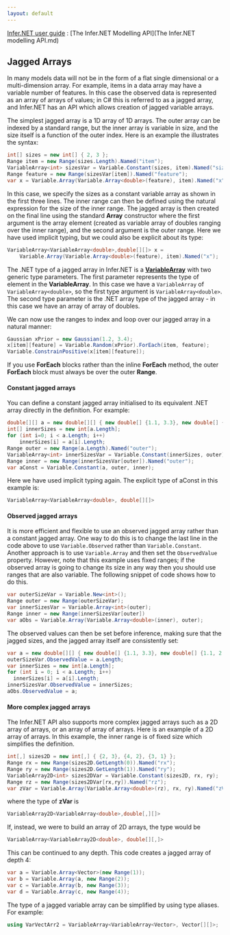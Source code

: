 ```yaml
---
layout: default 
--- 
```

 
[Infer.NET user guide](index.md) : [The Infer.NET Modelling API](The Infer.NET modelling API.md)

## Jagged Arrays

In many models data will not be in the form of a flat single dimensional or a multi-dimension array. For example, items in a data array may have a variable number of features. In this case the observed data is represented as an array of arrays of values; in C# this is referred to as a jagged array, and Infer.NET has an API which allows creation of jagged variable arrays.

The simplest jagged array is a 1D array of 1D arrays. The outer array can be indexed by a standard range, but the inner array is variable in size, and the size itself is a function of the outer index. Here is an example the illustrates the syntax:

```csharp
int[] sizes = new int[] { 2, 3 };  
Range item = new Range(sizes.Length).Named("item");  
VariableArray<int> sizesVar = Variable.Constant(sizes, item).Named("sizes");  
Range feature = new Range(sizesVar[item]).Named("feature");  
var x = Variable.Array(Variable.Array<double>(feature), item).Named("x");
```

In this case, we specify the sizes as a constant variable array as shown in the first three lines. The inner range can then be defined using the natural expression for the size of the inner range. The jagged array is then created on the final line using the standard **Array** constructor where the first argument is the array element (created as variable array of doubles ranging over the inner range), and the second argument is the outer range. Here we have used implicit typing, but we could also be explicit about its type:

```csharp
VariableArray<VariableArray<double>,double[][]> x =  
    Variable.Array(Variable.Array<double>(feature), item).Named("x");
```

The .NET type of a jagged array in Infer.NET is a **[VariableArray](../apiguide/api/Microsoft.ML.Probabilistic.Models.VariableArray-2.html)** with two generic type parameters. The first parameter represents the type of element in the **VariableArray**. In this case we have a `VariableArray` of `VariableArray<double>`, so the first type argument is `VariableArray<double>`. The second type parameter is the .NET array type of the jagged array - in this case we have an array of array of doubles.

We can now use the ranges to index and loop over our jagged array in a natural manner:

```csharp
Gaussian xPrior = new Gaussian(1.2, 3.4);  
x[item][feature] = Variable.Random(xPrior).ForEach(item, feature);  
Variable.ConstrainPositive(x[item][feature]);
```

If you use **ForEach** blocks rather than the inline **ForEach** method, the outer **ForEach** block must always be over the outer **Range**.

#### Constant jagged arrays

You can define a constant jagged array initialised to its equivalent .NET array directly in the definition. For example:

```csharp
double[][] a = new double[][] { new double[] {1.1, 3.3}, new double[] {1.1, 2.2, 4.4} };  
int[] innerSizes = new int[a.Length];  
for (int i=0; i < a.Length; i++)  
    innerSizes[i] = a[i].Length;
Range outer = new Range(a.Length).Named("outer");  
VariableArray<int> innerSizesVar = Variable.Constant(innerSizes, outer).Named("innerSizes");  
Range inner = new Range(innerSizesVar[outer]).Named("outer");  
var aConst = Variable.Constant(a, outer, inner);
```

Here we have used implicit typing again. The explicit type of aConst in this example is:

```csharp
VariableArray<VariableArray<double>, double[][]>
```

#### Observed jagged arrays

It is more efficient and flexible to use an observed jagged array rather than a constant jagged array. One way to do this is to change the last line in the code above to use `Variable.Observed` rather than `Variable.Constant`. Another approach is to use `Variable.Array` and then set the `ObservedValue` property. However, note that this example uses fixed ranges; if the observed array is going to change its size in any way then you should use ranges that are also variable. The following snippet of code shows how to do this.

```csharp
var outerSizeVar = Variable.New<int>();  
Range outer = new Range(outerSizeVar);  
var innerSizesVar = Variable.Array<int>(outer);  
Range inner = new Range(innerSizesVar[outer])  
var aObs = Variable.Array(Variable.Array<double>(inner), outer);
```

The observed values can then be set before inference, making sure that the jagged sizes, and the jagged array itself are consistently set:

```csharp
var a = new double[][] { new double[] {1.1, 3.3}, new double[] {1.1, 2.2, 4.4} };  
outerSizeVar.ObservedValue = a.Length;  
var innerSizes = new int[a.Length];  
for (int i = 0; i < a.Length; i++)  
  innerSizes[i] = a[i].Length;  
innerSizesVar.ObservedValue = innerSizes;  
aObs.ObservedValue = a;
```

#### More complex jagged arrays

The Infer.NET API also supports more complex jagged arrays such as a 2D array of arrays, or an array of array of arrays. Here is an example of a 2D array of arrays. In this example, the inner range is of fixed size which simplifies the definition.

```csharp
int[,] sizes2D = new int[,] { {2, 3}, {4, 2}, {3, 1} };  
Range rx = new Range(sizes2D.GetLength(0)).Named("rx");  
Range ry = new Range(sizes2D.GetLength(1)).Named("ry");  
VariableArray2D<int> sizes2DVar = Variable.Constant(sizes2D, rx, ry);  
Range rz = new Range(sizes2DVar[rx,ry]).Named("rz");  
var zVar = Variable.Array(Variable.Array<double>(rz), rx, ry).Named("zVar");
```

where the type of **zVar** is

```csharp
VariableArray2D<VariableArray<double>,double[,][]>
```

If, instead, we were to build an array of 2D arrays, the type would be

```csharp
VariableArray<VariableArray2D<double>, double[][,]>
```

This can be continued to any depth. This code creates a jagged array of depth 4:

```csharp
var a = Variable.Array<Vector>(new Range(1));  
var b = Variable.Array(a, new Range(2));  
var c = Variable.Array(b, new Range(3));  
var d = Variable.Array(c, new Range(4));
```

The type of a jagged variable array can be simplified by using type aliases. For example:

```csharp
using VarVectArr2 = VariableArray<VariableArray<Vector>, Vector[][]>;
```
